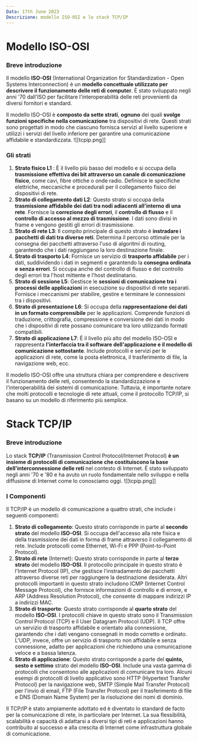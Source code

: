 ```yaml
---
Data: 17th June 2023
Descrizione: modello ISO-OSI e lo stack TCP/IP
---
```

# Modello ISO-OSI
### Breve introduzione
Il modello **ISO-OSI** (International Organization for Standardization - Open Systems Interconnection) è un **modello concettuale utilizzato per descrivere il funzionamento delle reti di computer**. È stato sviluppato negli anni '70 dall'ISO per facilitare l'interoperabilità delle reti provenienti da diversi fornitori e standard.

Il modello ISO-OSI è **composto da sette strati**, **ognuno** dei quali **svolge funzioni specifiche nella comunicazione** tra dispositivi di rete. Questi strati sono progettati in modo che ciascuno fornisca servizi al livello superiore e utilizzi i servizi del livello inferiore per garantire una comunicazione affidabile e standardizzata.
![[tcpip.png]]

### Gli strati
1. **Strato fisico L1** : È il livello più basso del modello e si occupa della **trasmissione effettiva dei bit attraverso un canale di comunicazione fisico**, come cavi, fibre ottiche o onde radio. Definisce le specifiche elettriche, meccaniche e procedurali per il collegamento fisico dei dispositivi di rete.
2. **Strato di collegamento dati L2**: Questo strato si occupa della **trasmissione affidabile dei dati tra nodi adiacenti all'interno di una rete**. Fornisce la **correzione degli errori**, il **controllo di flusso** e il **controllo di accesso al mezzo di trasmissione**. I dati sono divisi in frame e vengono gestiti gli errori di trasmissione.
3. **Strato di rete L3**: Il compito principale di questo strato è **instradare i pacchetti di dati tra diverse reti**. Determina il percorso ottimale per la consegna dei pacchetti attraverso l'uso di algoritmi di routing, garantendo che i dati raggiungano la loro destinazione finale.
4. **Strato di trasporto L4**: Fornisce un servizio di **trasporto affidabile** per i dati, suddividendo i dati in segmenti e garantendo la **consegna ordinata e senza errori**. Si occupa anche del controllo di flusso e del controllo degli errori tra l'host mittente e l'host destinatario.
5. **Strato di sessione L5**: Gestisce le **sessioni di comunicazione tra i processi delle applicazioni** in esecuzione su dispositivi di rete separati. Fornisce i meccanismi per stabilire, gestire e terminare le connessioni tra i dispositivi.
6. **Strato di presentazione L6**: Si occupa della **rappresentazione dei dati in un formato comprensibile** per le applicazioni. Comprende funzioni di traduzione, crittografia, compressione e conversione dei dati in modo che i dispositivi di rete possano comunicare tra loro utilizzando formati compatibili.
7. **Strato di applicazione L7**: È il livello più alto del modello ISO-OSI e rappresenta **l'interfaccia tra il software dell'applicazione e il modello di comunicazione sottostante**. Include protocolli e servizi per le applicazioni di rete, come la posta elettronica, il trasferimento di file, la navigazione web, ecc.

Il modello ISO-OSI offre una struttura chiara per comprendere e descrivere il funzionamento delle reti, consentendo la standardizzazione e l'interoperabilità dei sistemi di comunicazione. Tuttavia, è importante notare che molti protocolli e tecnologie di rete attuali, come il protocollo TCP/IP, si basano su un modello di riferimento più semplice.

# Stack TCP/IP
### Breve introduzione
Lo stack **TCP/IP** (Transmission Control Protocol/Internet Protocol) **è un insieme di protocolli di comunicazione che costituiscono la base dell'interconnessione delle reti** nel contesto di Internet. È stato sviluppato negli anni '70 e '80 e ha avuto un ruolo fondamentale nello sviluppo e nella diffusione di Internet come lo conosciamo oggi.
![[tcpip.png]]

### I Componenti
Il TCP/IP è un modello di comunicazione a quattro strati, che include i seguenti componenti:

1. **Strato di collegamento**: Questo strato corrisponde in parte al **secondo strato** del modello **ISO-OSI**. Si occupa dell'accesso alla rete fisica e della trasmissione dei dati in forma di frame attraverso il collegamento di rete. Include protocolli come Ethernet, Wi-Fi e PPP (Point-to-Point Protocol).
2. **Strato di rete** (Internet): Questo strato corrisponde in parte al **terzo strato** del modello **ISO-OSI**. Il protocollo principale in questo strato è l'Internet Protocol (IP), che gestisce l'instradamento dei pacchetti attraverso diverse reti per raggiungere la destinazione desiderata. Altri protocolli importanti in questo strato includono ICMP (Internet Control Message Protocol), che fornisce informazioni di controllo e di errore, e ARP (Address Resolution Protocol), che consente di mappare indirizzi IP a indirizzi MAC.
3. **Strato di trasporto**: Questo strato corrisponde al **quarto strato** del modello **ISO-OSI**. I protocolli chiave in questo strato sono il Transmission Control Protocol (TCP) e il User Datagram Protocol (UDP). Il TCP offre un servizio di trasporto affidabile e orientato alla connessione, garantendo che i dati vengano consegnati in modo corretto e ordinato. L'UDP, invece, offre un servizio di trasporto non affidabile e senza connessione, adatto per applicazioni che richiedono una comunicazione veloce e a bassa latenza.
4. **Strato di applicazione**: Questo strato corrisponde a parte del **quinto, sesto e settimo** strato del modello **ISO-OSI**. Include una vasta gamma di protocolli che consentono alle applicazioni di comunicare tra loro. Alcuni esempi di protocolli di livello applicativo sono HTTP (Hypertext Transfer Protocol) per la navigazione web, SMTP (Simple Mail Transfer Protocol) per l'invio di email, FTP (File Transfer Protocol) per il trasferimento di file e DNS (Domain Name System) per la risoluzione dei nomi di dominio.

Il TCP/IP è stato ampiamente adottato ed è diventato lo standard de facto per la comunicazione di rete, in particolare per Internet. La sua flessibilità, scalabilità e capacità di adattarsi a diversi tipi di reti e applicazioni hanno contribuito al successo e alla crescita di Internet come infrastruttura globale di comunicazione.

